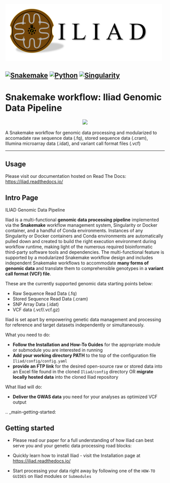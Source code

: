 <snippet>
  <content>

<p align="left">
  <img width="496"  src="docs/source/static/ILIAD-logo.png" alt="Iliad logo">
</p>


[![Snakemake](https://img.shields.io/badge/snakemake-â‰¥6.3.0-green.svg)](https://snakemake.github.io)
[![Python](https://img.shields.io/badge/python-â‰¥3.8.0-brightgreen.svg)](https://python.org)
[![Singularity](https://img.shields.io/badge/Singularity-â‰¥3.6.4-blue.svg)](https://docs.sylabs.io/guides/3.6/user-guide/introduction.html)
---------

# Snakemake workflow: Iliad Genomic Data Pipeline
<p align="center">
  <img src="https://github.com/ncherric/Iliad/blob/main/docs/source/static/Iliad-Figure1-forReadTheDocs.png?raw=true">
</p>


A Snakemake workflow for genomic data processing and modularized to accomadate raw sequence data (.fq), stored sequence data (.cram), Illumina microarray data (.idat), and variant call format files (.vcf)

---------
## Usage

Please visit our documentation hosted on Read The Docs: https://iliad.readthedocs.io/

## Intro Page

ILIAD Genomic Data Pipeline

Iliad is a multi-functional **genomic data processing pipeline** implemented via the **Snakemake** workflow management system, Singularity or Docker container, 
and a handful of Conda environments.
Instances of any Singularity or Docker containers and Conda environments are automatically pulled down and 
created to build the right execution environment during workflow runtime, making light of the numerous required bioinformatic third-party software tools and dependencies.
The multi-functional feature is supported by a modularized Snakemake workflow design and includes independent Snakemake workflows to accommodate 
**many forms of genomic data** and translate them to comprehensible genotypes in a **variant call format (VCF) file**.

These are the currently supported genomic data starting points below:

* Raw Sequence Read Data (.fq)
* Stored Sequence Read Data (.cram)
* SNP Array Data (.idat)
* VCF data (.vcf/.vcf.gz)

Iliad is set apart by empowering genetic data management and processing for reference and target datasets independently or simultaneously.

What you need to do:

* **Follow the Installation and How-To Guides** for the appropriate module or submodule you are interested in running
* **Add your working directory PATH** to the top of the configuration file ``Iliad/config/config.yaml``
* **provide an FTP link** for the desired open-source raw or stored data into an Excel file found in the cloned ``Iliad/config`` directory OR **migrate locally hosted data** into the cloned Iliad repository

What Iliad will do:

* **Deliver the GWAS data** you need for your analyses as optimized VCF output

.. _main-getting-started:

## Getting started

* Please read our paper for a full understanding of how Iliad can best serve you and your genetic data processing road blocks: 

* Quickly learn how to install Iliad - visit the Installation page at  https://iliad.readthedocs.io/

* Start processing your data right away by following one of the `HOW-TO GUIDES` on Iliad modules or `Submodules`

